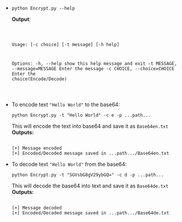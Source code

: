 <ul>
<li>
<pre><code>python Encrypt.py --help
</code></pre>
<strong>Output</strong>:
<pre><code>

Usage:  [-c choice] [-t message] [-h help]

Options:
  -h,          --help              show this help message and exit
  -t MESSAGE,  --message=MESSAGE   Enter the message
  -c CHOICE,   --choice=CHOICE     Enter the choice(Encode/Decode)
                        
</code></pre>
</li>
<li>To encode text <code>"Hello World"</code> to the base64:
<pre><code>python Encrypt.py -t "Hello World" -c e -p ...path...
</code></pre>
This will encode the text into base64 and save it as <code>Base64en.txt</code><br>
<strong>Outputs:</strong>
<pre><code>
[+] Message encoded
[+] Encoded/Decoded message saved in ...path.../Base64en.txt
</code></pre>

</li>
<li>To decode text <code>"Hello World"</code> from the base64:
<pre><code>python Encrypt.py -t "SGVsbG8gV29ybGQ=" -c d -p ...path...
</code></pre>
This will decode the base64 into text and save it as <code>Base64de.txt</code><br>
<strong>Outputs:</strong>
<pre><code>
[+] Message decoded
[+] Encoded/Decoded message saved in ...path.../Base64de.txt
</code></pre>
</ul>
